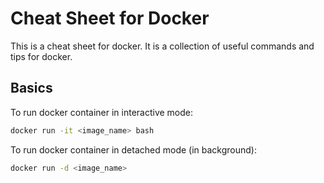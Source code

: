 # Cheat Sheet for Docker
This is a cheat sheet for docker. It is a collection of useful commands and tips for docker. 

## Basics 
To run docker container in interactive mode:
```bash
docker run -it <image_name> bash
```
To run docker container in detached mode (in background):
```bash
docker run -d <image_name>
```